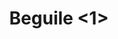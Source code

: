 ---
title: "Beguile <1>"
canonical: "skill/beguile-x"
canonical_title: "Beguile <1> - Awakened Halfling Loresheet"
lists:
    - awakened-halfling-loresheet
tier: 3
osp_cost: 25
---